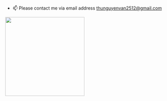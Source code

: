 

- 📫 Please contact me via email address thunguyenvan2512@gmail.com
<img src="https://media.giphy.com/media/o0vwzuFwCGAFO/giphy.gif" width="250" height="250" />







